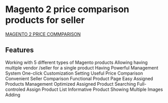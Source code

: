 # Magento 2 price comparison products for seller

[MAGENTO 2 PRICE COMMPARISON](https://landofcoder.com/magento-2-marketplace-price-comparison.html/)

## Features
Working with 5 different types of Magento products
Allowing having multiple vendor /seller for a single product
Having Powerful Management System
One-click Customization Setting
Useful Price Comparison
Convenient Seller Comparison
Functional Product Page
Easy Assigned Products Management
Optimized Assigned Product Searching
Full-controled Assign Product List
Informative Product Showing
Multiple Images Adding
